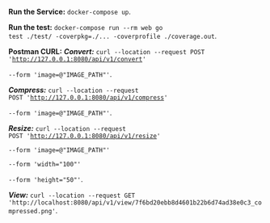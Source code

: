 **Run the Service:**
<code>docker-compose up</code>.

**Run the test:**
<code>docker-compose run --rm web go test ./test/  -coverpkg=./... -coverprofile ./coverage.out</code>.

**Postman CURL:**
***Convert:***
<code>curl --location --request POST 'http://127.0.0.1:8080/api/v1/convert' \
--form 'image=@"IMAGE_PATH"'</code>.

***Compress:***
<code>curl --location --request POST 'http://127.0.0.1:8080/api/v1/compress' \
--form 'image=@"IMAGE_PATH"'</code>.

***Resize:***
<code>curl --location --request POST 'http://127.0.0.1:8080/api/v1/resize' \
--form 'image=@"IMAGE_PATH"' \
--form 'width="100"' \
--form 'height="50"'</code>.

***View:***
<code>curl --location --request GET 'http://localhost:8080/api/v1/view/7f6bd20ebb8d4601b22b6d74ad38e0c3_compressed.png'</code>.